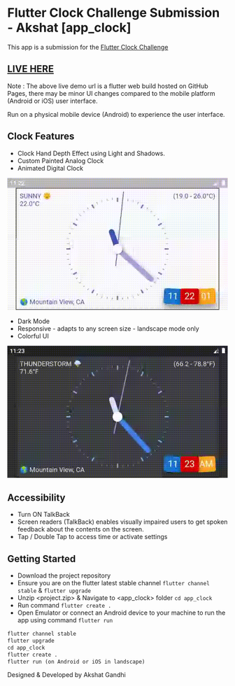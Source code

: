 # Flutter Clock Challenge Submission - Akshat [app_clock]
This app is a submission for the [Flutter Clock Challenge](https://flutter.dev/clock)

## [LIVE HERE](https://akshatapp.github.io/clock/index.html)
Note : The above live demo url is a flutter web build hosted on GitHub Pages, there may be minor UI changes compared to the mobile platform (Android or iOS) user interface.

Run on a physical mobile device (Android) to experience the user interface.

## Clock Features
* Clock Hand Depth Effect using Light and Shadows.
* Custom Painted Analog Clock
* Animated Digital Clock

![Clock Light](https://github.com/akshatapp/clock/blob/master/images/clock-light.gif)

* Dark Mode
* Responsive - adapts to any screen size - landscape mode only
* Colorful UI

![Clock Dark](https://github.com/akshatapp/clock/blob/master/images/clock-dark.gif)

## Accessibility
* Turn ON TalkBack 
* Screen readers (TalkBack) enables visually impaired users to get spoken feedback about the contents on the screen.
* Tap / Double Tap to access time or activate settings

## Getting Started
* Download the project repository
* Ensure you are on the flutter latest stable channel ```flutter channel stable``` & ```flutter upgrade```
* Unzip <project.zip> & Navigate to <app_clock> folder ```cd app_clock```
* Run command ```flutter create .```
* Open Emulator or connect an Android device to your machine to run the app using command 
```flutter run```

```
flutter channel stable
flutter upgrade
cd app_clock
flutter create .
flutter run (on Android or iOS in landscape)
```

Designed & Developed by Akshat Gandhi
